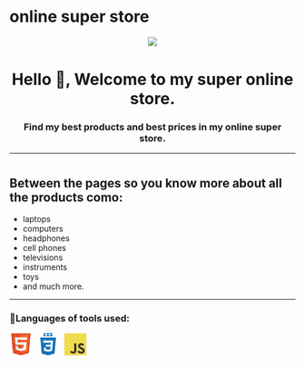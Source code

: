 # <h1>online super store</h1>

<div id="header" align="center">
<img src="https://cdn.appdesign.dev/wp-content/uploads/2020/09/Desarrollo-tiendas-online.jpg" width="200"/>
<h1 align="center">Hello 👋, Welcome to my super online store.</h1>
<h3 align="center"> Find my best products and best prices in my online super store.
</div>

---

# <h2>Between the pages so you know more about all the products como:</h2>

- laptops
- computers
- headphones
- cell phones
- televisions
- instruments
- toys
- and much more.

---

<div align="left">
<h3>🔨Languages of tools used:</h3>
<div>
<img src="https://github.com/devicons/devicon/raw/master/icons/html5/html5-original.svg" title="HTML5" alt="HTML" width="40" height="40"/>&nbsp;
<img src="https://github.com/devicons/devicon/raw/master/icons/css3/css3-plain-wordmark.svg" title="CSS3" alt="CSS" width="40" height="40"/>&nbsp;
<img src="https://github.com/devicons/devicon/raw/master/icons/javascript/javascript-original.svg" title="JAVASCRIPT" alt="JAVASCRIPT" width="40" height="40"/>&nbsp;
